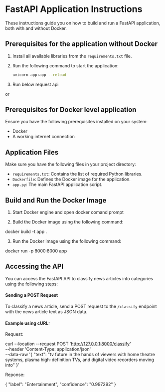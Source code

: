 <!-- #region -->
# FastAPI Application Instructions

These instructions guide you on how to build and run a FastAPI application, both with and without Docker.

## Prerequisites for the application without Docker

1. Install all available libraries from the `requirements.txt` file.
2. Run the following command to start the application:
   
   ```bash
   uvicorn app:app --reload
   
3. Run below request api

or 

## Prerequisites for Docker level application

Ensure you have the following prerequisites installed on your system:

- Docker
- A working internet connection

## Application Files

Make sure you have the following files in your project directory:

- `requirements.txt`: Contains the list of required Python libraries.
- `Dockerfile`: Defines the Docker image for the application.
- `app.py`: The main FastAPI application script.

## Build and Run the Docker Image

1. Start Docker engine and open docker comand prompt


2. Build the Docker image using the following command:

docker build -t app .

3. Run the Docker image using the following command:

docker run -p 8000:8000 app

	
## Accessing the API

You can access the FastAPI API to classify news articles into categories using the following steps:

#### Sending a POST Request

To classify a news article, send a POST request to the `/classify` endpoint with the news article text as JSON data.

#### Example using cURL:
<!-- #endregion -->

<!-- #region -->
Request:

curl --location --request POST 'http://127.0.0.1:8000/classify' \
--header 'Content-Type: application/json' \
--data-raw '{
    "text": "tv future in the hands of viewers with home theatre systems, plasma high-definition TVs, and digital video recorders moving into"
}'


Reponse:
    
{
    "label": "Entertainment",
    "confidence": "0.997292"
}

<!-- #endregion -->
